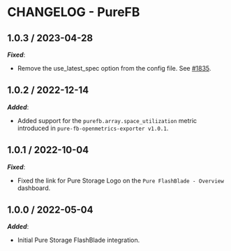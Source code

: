 # CHANGELOG - PureFB

## 1.0.3 / 2023-04-28
***Fixed***: 

* Remove the use_latest_spec option from the config file. See [#1835](https://github.com/DataDog/integrations-extras/pull/1835).


## 1.0.2 / 2022-12-14

***Added***: 

* Added support for the `purefb.array.space_utilization` metric introduced in `pure-fb-openmetrics-exporter v1.0.1`.


## 1.0.1 / 2022-10-04

***Fixed***: 

* Fixed the link for Pure Storage Logo on the `Pure FlashBlade - Overview` dashboard.


## 1.0.0 / 2022-05-04

***Added***: 

* Initial Pure Storage FlashBlade integration.

